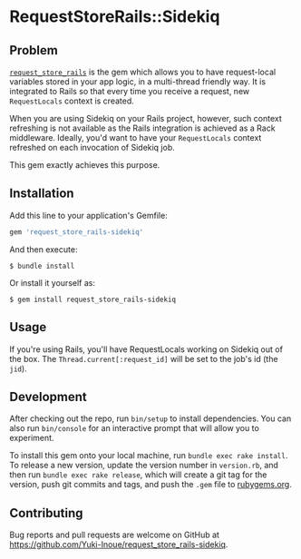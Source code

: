 # RequestStoreRails::Sidekiq
## Problem

[`request_store_rails`](https://github.com/ElMassimo/request_store_rails) is the gem which allows you to have request-local variables stored in your app logic, in a multi-thread friendly way.
It is integrated to Rails so that every time you receive a request, new `RequestLocals` context is created.

When you are using Sidekiq on your Rails project, however, such context refreshing is not available as the Rails integration is achieved as a Rack middleware.
Ideally, you'd want to have your `RequestLocals` context refreshed on each invocation of Sidekiq job.

This gem exactly achieves this purpose.

## Installation

Add this line to your application's Gemfile:

```ruby
gem 'request_store_rails-sidekiq'
```

And then execute:

    $ bundle install

Or install it yourself as:

    $ gem install request_store_rails-sidekiq

## Usage

If you're using Rails, you'll have RequestLocals working on Sidekiq out of the box.
The `Thread.current[:request_id]` will be set to the job's id (the `jid`).

## Development

After checking out the repo, run `bin/setup` to install dependencies. You can also run `bin/console` for an interactive prompt that will allow you to experiment.

To install this gem onto your local machine, run `bundle exec rake install`. To release a new version, update the version number in `version.rb`, and then run `bundle exec rake release`, which will create a git tag for the version, push git commits and tags, and push the `.gem` file to [rubygems.org](https://rubygems.org).

## Contributing

Bug reports and pull requests are welcome on GitHub at https://github.com/Yuki-Inoue/request_store_rails-sidekiq.
